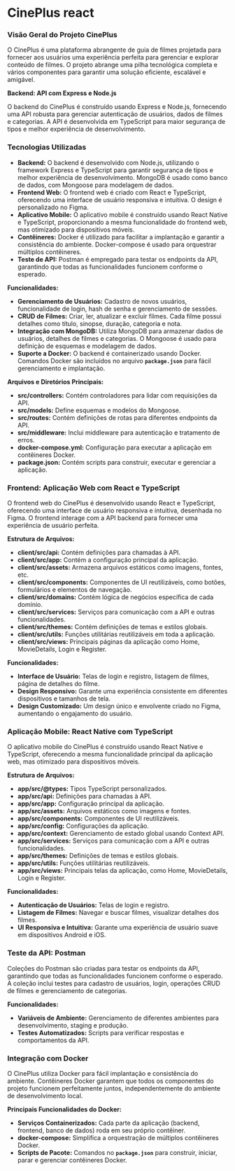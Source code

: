 # CinePlus react

### **Visão Geral do Projeto CinePlus**

O CinePlus é uma plataforma abrangente de guia de filmes projetada para fornecer aos usuários uma experiência perfeita para gerenciar e explorar conteúdo de filmes. O projeto abrange uma pilha tecnológica completa e vários componentes para garantir uma solução eficiente, escalável e amigável.

**Backend: API com Express e Node.js**

O backend do CinePlus é construído usando Express e Node.js, fornecendo uma API robusta para gerenciar autenticação de usuários, dados de filmes e categorias. A API é desenvolvida em TypeScript para maior segurança de tipos e melhor experiência de desenvolvimento.

### **Tecnologias Utilizadas**

- **Backend:** O backend é desenvolvido com Node.js, utilizando o framework Express e TypeScript para garantir segurança de tipos e melhor experiência de desenvolvimento. MongoDB é usado como banco de dados, com Mongoose para modelagem de dados.
- **Frontend Web:** O frontend web é criado com React e TypeScript, oferecendo uma interface de usuário responsiva e intuitiva. O design é personalizado no Figma.
- **Aplicativo Mobile:** O aplicativo mobile é construído usando React Native e TypeScript, proporcionando a mesma funcionalidade do frontend web, mas otimizado para dispositivos móveis.
- **Contêineres:** Docker é utilizado para facilitar a implantação e garantir a consistência do ambiente. Docker-compose é usado para orquestrar múltiplos contêineres.
- **Teste de API:** Postman é empregado para testar os endpoints da API, garantindo que todas as funcionalidades funcionem conforme o esperado.

**Funcionalidades:**

- **Gerenciamento de Usuários:** Cadastro de novos usuários, funcionalidade de login, hash de senha e gerenciamento de sessões.
- **CRUD de Filmes:** Criar, ler, atualizar e excluir filmes. Cada filme possui detalhes como título, sinopse, duração, categoria e nota.
- **Integração com MongoDB:** Utiliza MongoDB para armazenar dados de usuários, detalhes de filmes e categorias. O Mongoose é usado para definição de esquemas e modelagem de dados.
- **Suporte a Docker:** O backend é containerizado usando Docker. Comandos Docker são incluídos no arquivo **`package.json`** para fácil gerenciamento e implantação.

**Arquivos e Diretórios Principais:**

- **src/controllers:** Contém controladores para lidar com requisições da API.
- **src/models:** Define esquemas e modelos do Mongoose.
- **src/routes:** Contém definições de rotas para diferentes endpoints da API.
- **src/middleware:** Inclui middleware para autenticação e tratamento de erros.
- **docker-compose.yml:** Configuração para executar a aplicação em contêineres Docker.
- **package.json:** Contém scripts para construir, executar e gerenciar a aplicação.

### **Frontend: Aplicação Web com React e TypeScript**

O frontend web do CinePlus é desenvolvido usando React e TypeScript, oferecendo uma interface de usuário responsiva e intuitiva, desenhada no Figma. O frontend interage com a API backend para fornecer uma experiência de usuário perfeita.

**Estrutura de Arquivos:**

- **client/src/api:** Contém definições para chamadas à API.
- **client/src/app:** Contém a configuração principal da aplicação.
- **client/src/assets:** Armazena arquivos estáticos como imagens, fontes, etc.
- **client/src/components:** Componentes de UI reutilizáveis, como botões, formulários e elementos de navegação.
- **client/src/domains:** Contém lógica de negócios específica de cada domínio.
- **client/src/services:** Serviços para comunicação com a API e outras funcionalidades.
- **client/src/themes:** Contém definições de temas e estilos globais.
- **client/src/utils:** Funções utilitárias reutilizáveis em toda a aplicação.
- **client/src/views:** Principais páginas da aplicação como Home, MovieDetails, Login e Register.

**Funcionalidades:**

- **Interface de Usuário:** Telas de login e registro, listagem de filmes, página de detalhes do filme.
- **Design Responsivo:** Garante uma experiência consistente em diferentes dispositivos e tamanhos de tela.
- **Design Customizado:** Um design único e envolvente criado no Figma, aumentando o engajamento do usuário.

### **Aplicação Mobile: React Native com TypeScript**

O aplicativo mobile do CinePlus é construído usando React Native e TypeScript, oferecendo a mesma funcionalidade principal da aplicação web, mas otimizado para dispositivos móveis.

**Estrutura de Arquivos:**

- **app/src/@types:** Tipos TypeScript personalizados.
- **app/src/api:** Definições para chamadas à API.
- **app/src/app:** Configuração principal da aplicação.
- **app/src/assets:** Arquivos estáticos como imagens e fontes.
- **app/src/components:** Componentes de UI reutilizáveis.
- **app/src/config:** Configurações da aplicação.
- **app/src/context:** Gerenciamento de estado global usando Context API.
- **app/src/services:** Serviços para comunicação com a API e outras funcionalidades.
- **app/src/themes:** Definições de temas e estilos globais.
- **app/src/utils:** Funções utilitárias reutilizáveis.
- **app/src/views:** Principais telas da aplicação, como Home, MovieDetails, Login e Register.

**Funcionalidades:**

- **Autenticação de Usuários:** Telas de login e registro.
- **Listagem de Filmes:** Navegar e buscar filmes, visualizar detalhes dos filmes.
- **UI Responsiva e Intuitiva:** Garante uma experiência de usuário suave em dispositivos Android e iOS.

### **Teste da API: Postman**

Coleções do Postman são criadas para testar os endpoints da API, garantindo que todas as funcionalidades funcionem conforme o esperado. A coleção inclui testes para cadastro de usuários, login, operações CRUD de filmes e gerenciamento de categorias.

**Funcionalidades:**

- **Variáveis de Ambiente:** Gerenciamento de diferentes ambientes para desenvolvimento, staging e produção.
- **Testes Automatizados:** Scripts para verificar respostas e comportamentos da API.

### **Integração com Docker**

O CinePlus utiliza Docker para fácil implantação e consistência do ambiente. Contêineres Docker garantem que todos os componentes do projeto funcionem perfeitamente juntos, independentemente do ambiente de desenvolvimento local.

**Principais Funcionalidades do Docker:**

- **Serviços Containerizados:** Cada parte da aplicação (backend, frontend, banco de dados) roda em seu próprio contêiner.
- **docker-compose:** Simplifica a orquestração de múltiplos contêineres Docker.
- **Scripts de Pacote:** Comandos no **`package.json`** para construir, iniciar, parar e gerenciar contêineres Docker.
